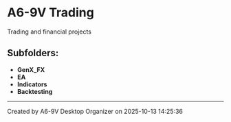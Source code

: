 # A6-9V Trading

Trading and financial projects

## Subfolders:
- **GenX_FX**
- **EA**
- **Indicators**
- **Backtesting**

---
Created by A6-9V Desktop Organizer on 2025-10-13 14:25:36
